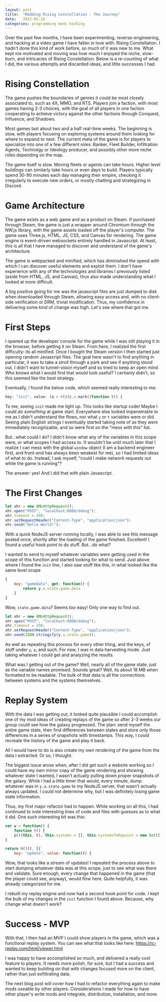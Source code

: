 ```yaml
---
layout: post
title:  "Modding Rising Constellation - The Journey"
date:   2022-05-18
categories: programming mods hacking
---
```


Over the past few months, I have been experimenting, reverse-engineering, and hacking at a video game I have fallen in love with: Rising Constellation. I hadn't done this kind of work before, so much of it was new to me. What kept me motivated and moving was how much I enjoyed the niche, slow-burn, and intricacies of Rising Constellation. Below is a re-counting of what I did, the various attempts and discarded ideas, and little successes I had.

Rising Constellation
=========
The game pushes the boundaries of genres it could be most closely associated to, such as 4X, MMO, and RTS. Players join a faction, with most games having 2-3 choices, with the goal of all players in one faction cooperating to achieve victory against the other factions through Conquest, Influence, and Shadows.

Most games last about two and a half real-time weeks. The beginning is slow, with players focusing on exploring systems around them looking for where to expand to next. The current meta of the game is for players to specialize into one of a few different roles: Banker, Fleet Builder, Infiltration Agents, Technolgy or Ideology producer, and possibly other more niche roles depending on the map.

The game itself is slow. Moving fleets or agents can take hours. Higher level buildings can similarly take hours or even days to build. Players typically spend 30-90 minutes each day managing their empire, checking it irregularly to execute new orders, or mostly chatting and strategizing in Discord.

Game Architecture
==============
The game exists as a web game and as a product on Steam. If purchased through Steam, the game is just a wrapper around Chromium through the NW.js library, with the game assets loaded off the player's computer. The game uses Three.js, HTML, JS, CSS, and Canvas for rendering. The game engine is event-driven websockets entirely handled in Javascript. At least, this is all that I have managed to discover and understand of the game's architecture.

The game is webpacked and minified, which has diminished the speed with which I can discover useful elements and exploit them. I don't have experience with any of the technologies and libraries I previously listed (aside from HTML, JS, and Canvas), thus also made understanding what I looked at more difficult.

A big positive going for me was the javascript files are just dumped to disk when downloaded through Steam, allowing easy access and, with no client-side verification or DRM, trivial modification. Thus, my confidence in delivering some kind of change was high. Let's see where that got me.

First Steps
===========
I opened up the developer console for the game while I was still playing it in the browser, before getting it on Steam. From here, I realized the first difficulty: its all minified. Once I bought the Steam version I then started just opening random Javascript files. The goal here wasn't to find anything in particular, it was to take a stroll through a park and see if anything stood out. I didn't want to tunnel-vision myself and so tried to keep an open mind. Who knows what I would find that would look useful? I certianly didn't, so this seemed like the best strategy.

Eventually, I found the below code, which seemed really interesting to me:

```js
key: "init", value: (a = r()(c.a.mark((function t() {
```

To me, seeing `init` made me light up. This looks like startup code! Maybe I could *do something* at game start. Everywhere else looked impenetrable to me as I didn't understand the flows, nor what `y` or `t` variables were or did. Seeing plain English strings I eventually started taking note of as they were immediately recognizable, and so were first on the "mess with this" list.

But...what could I do? I didn't know what any of the variables in this scope were, or what scopes I had access to. It wouldn't be until much later that I realize I can mess with the global `window` object (I am a backend engineer first, and front-end has always been weakest for me), so I had limited ideas of what to do. Instead, I ask myself, "could I make network requests out while the game is running"?

The answer: yes! And I did that with plain Javascript.

The First Changes
===========

```js
let xhr = new XMLHttpRequest();
xhr.open("POST", "localhost:8080/debug");
xhr.timeout = 200;
xhr.setRequestHeader("Content-Type", "application/json");
xhr.send("Hello World!");
```

With a quick NodeJS server running locally, I was able to see this message posted once, shortly after the loading of the game finished. Excellent! I found a useful hook point to do stuff. But...do what?

I wanted to send to myself whatever variables were getting used in the scope of this function and started looking for what to send. Just above where I found the `init` line, I also saw stuff like this, in what looked like the same level scope

```js
{
    key: "gameData", get: function() {
        return y.a.state.game.data
    }
}
```

Wow, `state.game.data`? Seems too easy! Only one way to find out.

```js
let xhr = new XMLHttpRequest();
xhr.open("POST", "localhost:8080/debug");
xhr.timeout = 200;
xhr.setRequestHeader("Content-Type", "application/json");
xhr.send(JSON.stringify(y.a.state.game));
```

As well as repeating this process for every other thing, and the keys, of stuff under `y`, `a`, and such. For now, I was in data harvesting mode. Just taking whatever I could get and analyzing the results.

What was I getting out of the game? Well, nearly all of the game state, just as the variable names promised. Sounds great? Well, its about 18 MB when formatted to be readable. The bulk of that data is all the connections between systems and the systems themselves.

Replay System
===========
With the data I was getting out, it looked quite plausible I could accomplish one of my mod ideas of creating replays of the game so after 2-3 weeks our group could see how the galaxy progressed. The plan: send myself the entire game state, then find differences between states and store only those differences in a series of snapshots with timestamps. This way, I could recreate the history of the game and play it back.

All I would have to do is also create my own rendering of the game from the data I extracted. Or so, I thought.

The biggest issue arose when, after I did get such a website working so I could have my own mirror copy of the game rendering and showing whatever state I wanted, I wasn't actually pulling down proper snapshots of the galaxy. While I had a little timer that would, every minute, dump whatever was in `y.a.state.game` to my NodeJS server, that wasn't actually always updated. I could not determine why, but I was definitely losing game state information.

Thus, my first major refactor had to happen. While working on all this, I had continued to note interesting lines of code and files with guesses as to what it did. One such interesting bit was this:

```js
var w = function() {
    function t() {
    p()(this, t), this.systems = [], this.systemsToRepaint = new Set([]), this.blackholes = [], this.sectors = [], this.sectorHash = "", this.hasToRepaintSectors = !1, this.radars = [], this.radarsHash = "", this.hasToRepaintRadars = !1, this.detectedObjects = [], this.hasToRepaintDetectedObjects = !1
}

return h()(t, [{
    key: "update", value: function(t) {
```

Wow, that looks like a stream of updates! I repeated the process above to start dumping whatever data was at this scope, just to see what was there and validate. Sure enough, every change that happened in the game (that the player could see, anyway), would flow here. Quite helpfully, it was already categorized for me.

I rebuilt my replay engine and now had a second hook point for code. I kept the bulk of my changes in the `init` function I found above. Because, why change what doesn't work?

Success - MVP
=========
With that, I then had an MVP I could show players in the game, which was a functional replay system. You can see what that looks like here: https://rc-replay.com/html/viewer.html

I was happy to have accomplished so much, and delivered a really cool feature to players. It needs more polish, for sure, but I had a success and wanted to keep building on that with changes focused more on the client, rather than just exfiltrating data.

The next blog post will cover how I had to refactor everything again to make mods useable by other players. Considerations I made for how to have other player's write mods and integrate, distribution, installation, and more.